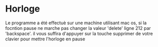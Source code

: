 # Horloge

Le programme a été effectuè sur une machine utilisant mac os, si la focntion pause ne marche pas changer la valeur 'delete'
ligne 212 par 'backspace'.
il vous suffira d'appuyer sur la touche supprimer de votre clavier pour mettre l'horloge en pause
